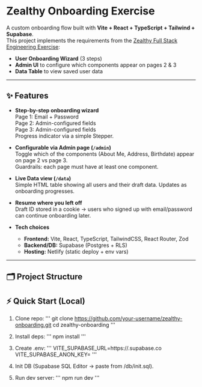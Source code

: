 # Zealthy Onboarding Exercise

A custom onboarding flow built with **Vite + React + TypeScript + Tailwind + Supabase**.  
This project implements the requirements from the [Zealthy Full Stack Engineering Exercise](./Zealthy%20-%20Full%20Stack%20Engineering%20Exercise-2.pdf):

- **User Onboarding Wizard** (3 steps)
- **Admin UI** to configure which components appear on pages 2 & 3
- **Data Table** to view saved user data

---

## ✨ Features

- **Step-by-step onboarding wizard**  
  Page 1: Email + Password  
  Page 2: Admin-configured fields  
  Page 3: Admin-configured fields  
  Progress indicator via a simple Stepper.

- **Configurable via Admin page (`/admin`)**  
  Toggle which of the components (About Me, Address, Birthdate) appear on page 2 vs page 3.  
  Guardrails: each page must have at least one component.

- **Live Data view (`/data`)**  
  Simple HTML table showing all users and their draft data. Updates as onboarding progresses.

- **Resume where you left off**  
  Draft ID stored in a cookie → users who signed up with email/password can continue onboarding later.

- **Tech choices**
  - **Frontend:** Vite, React, TypeScript, TailwindCSS, React Router, Zod
  - **Backend/DB:** Supabase (Postgres + RLS)
  - **Hosting:** Netlify (static deploy + env vars)

---

## 🗂 Project Structure

## ⚡️ Quick Start (Local)

1. Clone repo:
   '''
   git clone https://github.com/your-username/zealthy-onboarding.git
   cd zealthy-onboarding
   '''

2. Install deps:
   '''
   npm install
   '''

3. Create .env:
   '''
   VITE_SUPABASE_URL=https://<your-project>.supabase.co
   VITE_SUPABASE_ANON_KEY=<your-anon-public-key>
   '''

4. Init DB (Supabase SQL Editor → paste from /db/init.sql).

5. Run dev server:
   '''
   npm run dev
   '''
